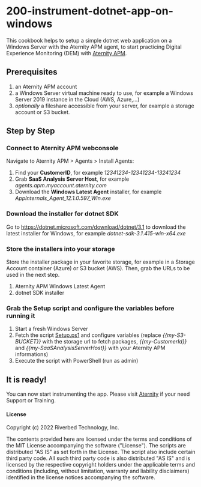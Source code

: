 # 200-instrument-dotnet-app-on-windows

This cookbook helps to setup a simple dotnet web application on a Windows Server with the Aternity APM agent, to start practicing Digital Experience Monitoring (DEM) with [Aternity APM](https://www.aternity.com/application-performance-monitoring/).

## Prerequisites

1. an Aternity APM account
2. a Windows Server virtual machine ready to use, for example a Windows Server 2019 instance in the Cloud (AWS, Azure,...)
3. *optionally* a fileshare accessible from your server, for example a storage account or S3 bucket.

## Step by Step

### Connect to Aternity APM webconsole

Navigate to Aternity APM > Agents > Install Agents:

1. Find your **CustomerID**, for example *12341234-12341234-13241234*
2. Grab **SaaS Analysis Server Host**, for example *agents.apm.myaccount.aternity.com*
3. Download the **Windows Latest Agent** installer, for example *AppInternals_Agent_12.1.0.597_Win.exe*

### Download the installer for dotnet SDK

Go to https://dotnet.microsoft.com/download/dotnet/3.1 to download the latest installer for Windows, for example *dotnet-sdk-3.1.415-win-x64.exe*

### Store the installers into your storage

Store the installer package in your favorite storage, for example in a Storage Account container (Azure) or S3 bucket (AWS). Then, grab the URLs to be used in the next step.

1. Aternity APM Windows Latest Agent
2. dotnet SDK installer

### Grab the Setup script and configure the variables before running it

1. Start a fresh Windows Server
2. Fetch the script [Setup.ps1](Setup.ps1) and configure variables (replace *{{my-S3-BUCKET}}* with the storage url to fetch packages, *{{my-CustomerId}}* and *{{my-SaaSAnalysisServerHost}}* with your Aternity APM informations)
3. Execute the script with PowerShell (run as admin)

## It is ready! 

You can now start instrumenting the app. Please visit [Aternity](https://www.aternity.com/) if your need Support or Training.

#### License

Copyright (c) 2022 Riverbed Technology, Inc.

The contents provided here are licensed under the terms and conditions of the MIT License accompanying the software ("License"). The scripts are distributed "AS IS" as set forth in the License. The script also include certain third party code. All such third party code is also distributed "AS IS" and is licensed by the respective copyright holders under the applicable terms and conditions (including, without limitation, warranty and liability disclaimers) identified in the license notices accompanying the software.
